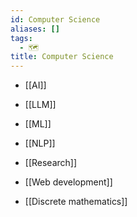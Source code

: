 ```yaml
---
id: Computer Science
aliases: []
tags:
  - 🗺️
title: Computer Science
---
```


- [[AI]]
- [[LLM]]
- [[ML]]
- [[NLP]]
- [[Research]]
- [[Web development]]

- [[Discrete mathematics]]
